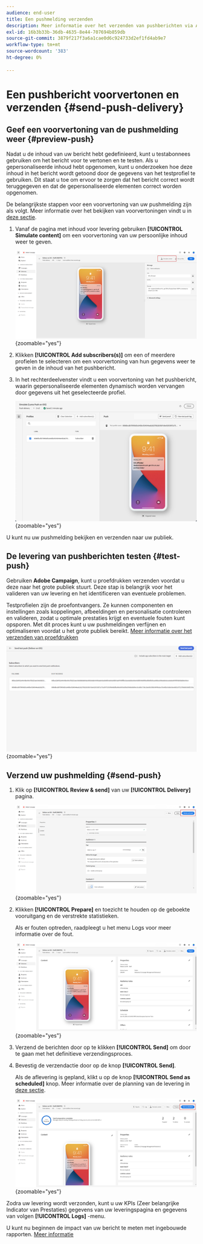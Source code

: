 ```yaml
---
audience: end-user
title: Een pushmelding verzenden
description: Meer informatie over het verzenden van pushberichten via Adobe Campaign Web
exl-id: 16b3b33b-36db-4635-8e44-707694b859db
source-git-commit: 3879f217f3a6a1cae0d6c924733d2ef1fd4ab9e7
workflow-type: tm+mt
source-wordcount: '383'
ht-degree: 0%

---
```


# Een pushbericht voorvertonen en verzenden {#send-push-delivery}

## Geef een voorvertoning van de pushmelding weer {#preview-push}

Nadat u de inhoud van uw bericht hebt gedefinieerd, kunt u testabonnees gebruiken om het bericht voor te vertonen en te testen. Als u gepersonaliseerde inhoud hebt opgenomen, kunt u onderzoeken hoe deze inhoud in het bericht wordt getoond door de gegevens van het testprofiel te gebruiken. Dit staat u toe om ervoor te zorgen dat het bericht correct wordt teruggegeven en dat de gepersonaliseerde elementen correct worden opgenomen.

De belangrijkste stappen voor een voorvertoning van uw pushmelding zijn als volgt. Meer informatie over het bekijken van voorvertoningen vindt u in [deze sectie](../preview-test/preview-content.md).

1. Vanaf de pagina met inhoud voor levering gebruiken **[!UICONTROL Simulate content]** om een voorvertoning van uw persoonlijke inhoud weer te geven.

   ![](assets/push_send_1.png){zoomable=&quot;yes&quot;}

1. Klikken **[!UICONTROL Add subscribers(s)]** om een of meerdere profielen te selecteren om een voorvertoning van hun gegevens weer te geven in de inhoud van het pushbericht.


   <!--Once your test subscribers are selected, click **[!UICONTROL Select]**.
    ![](assets/push_send_5.png){zoomable="yes"}-->

1. In het rechterdeelvenster vindt u een voorvertoning van het pushbericht, waarin gepersonaliseerde elementen dynamisch worden vervangen door gegevens uit het geselecteerde profiel.

   ![](assets/push_send_7.png){zoomable=&quot;yes&quot;}

U kunt nu uw pushmelding bekijken en verzenden naar uw publiek.

## De levering van pushberichten testen {#test-push}

Gebruiken **Adobe Campaign**, kunt u proefdrukken verzenden voordat u deze naar het grote publiek stuurt. Deze stap is belangrijk voor het valideren van uw levering en het identificeren van eventuele problemen.

Testprofielen zijn de proefontvangers. Ze kunnen componenten en instellingen zoals koppelingen, afbeeldingen en personalisatie controleren en valideren, zodat u optimale prestaties krijgt en eventuele fouten kunt opsporen. Met dit proces kunt u uw pushmeldingen verfijnen en optimaliseren voordat u het grote publiek bereikt. [Meer informatie over het verzenden van proefdrukken](../preview-test/test-deliveries.md#subscribers)

![](assets/push_send_6.png){zoomable=&quot;yes&quot;}

## Verzend uw pushmelding {#send-push}

1. Klik op **[!UICONTROL Review & send]** van uw **[!UICONTROL Delivery]** pagina.

   ![](assets/push_send_2.png){zoomable=&quot;yes&quot;}

1. Klikken **[!UICONTROL Prepare]** en toezicht te houden op de geboekte vooruitgang en de verstrekte statistieken.

   Als er fouten optreden, raadpleegt u het menu Logs voor meer informatie over de fout.

   ![](assets/push_send_3.png){zoomable=&quot;yes&quot;}

1. Verzend de berichten door op te klikken **[!UICONTROL Send]** om door te gaan met het definitieve verzendingsproces.

1. Bevestig de verzendactie door op de knop **[!UICONTROL Send]**.

   Als de aflevering is gepland, klikt u op de knop **[!UICONTROL Send as scheduled]** knop. Meer informatie over de planning van de levering in [deze sectie](../msg/gs-messages.md#schedule-the-delivery-sending).

   ![](assets/push_send_4.png){zoomable=&quot;yes&quot;}

Zodra uw levering wordt verzonden, kunt u uw KPIs (Zeer belangrijke Indicator van Prestaties) gegevens van uw leveringspagina en gegevens van volgen **[!UICONTROL Logs]** -menu.

U kunt nu beginnen de impact van uw bericht te meten met ingebouwde rapporten. [Meer informatie](../reporting/push-report.md)
